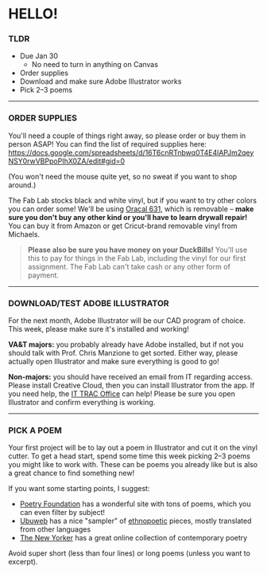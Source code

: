 # HELLO!

### TLDR

* Due Jan 30  
  * No need to turn in anything on Canvas  
* Order supplies  
* Download and make sure Adobe Illustrator works  
* Pick 2–3 poems  

- - -

### ORDER SUPPLIES  

You'll need a couple of things right away, so please order or buy them in person ASAP! You can find the list of required supplies here: https://docs.google.com/spreadsheets/d/16T6cnRTnbwq0T4E4lAPJm2qeyNSY0rwVBPpoPIhX0ZA/edit#gid=0

(You won't need the mouse quite yet, so no sweat if you want to shop around.)

The Fab Lab stocks black and white vinyl, but if you want to try other colors you can order some! We'll be using [Oracal 631](https://www.amazon.com/s?k=oracal+631&i=arts-crafts&crid=1WIG85IZBDBMP&sprefix=oracal+631%2Carts-crafts%2C79&ref=nb_sb_noss_1), which is removable – **make sure you don't buy any other kind or you'll have to learn drywall repair!** You can buy it from Amazon or get Cricut-brand removable vinyl from Michaels.

> **Please also be sure you have money on your DuckBills!** You'll use this to pay for things in the Fab Lab, including the vinyl for our first assignment. The Fab Lab can't take cash or any other form of payment.

- - -

### DOWNLOAD/TEST ADOBE ILLUSTRATOR  

For the next month, Adobe Illustrator will be our CAD program of choice. This week, please make sure it's installed and working!

**VA&T majors:** you probably already have Adobe installed, but if not you should talk with Prof. Chris Manzione to get sorted. Either way, please actually open Illustrator and make sure everything is good to go!

**Non-majors:** you should have received an email from IT regarding access. Please install Creative Cloud, then you can install Illustrator from the app. If you need help, the [IT TRAC Office](https://www.stevens.edu/it-support) can help! Please be sure you open Illustrator and confirm everything is working.

- - -

### PICK A POEM  

Your first project will be to lay out a poem in Illustrator and cut it on the vinyl cutter. To get a head start, spend some time this week picking 2–3 poems you might like to work with. These can be poems you already like but is also a great chance to find something new!

If you want some starting points, I suggest:

* [Poetry Foundation](https://www.poetryfoundation.org/poems) has a wonderful site with tons of poems, which you can even filter by subject!  
* [Ubuweb](https://www.ubu.com/ethno/poems.html) has a nice "sampler" of [ethnopoetic](https://en.wikipedia.org/wiki/Ethnopoetics) pieces, mostly translated from other languages  
* [The New Yorker](https://www.newyorker.com/magazine/poems) has a great online collection of contemporary poetry  

Avoid super short (less than four lines) or long poems (unless you want to excerpt).

